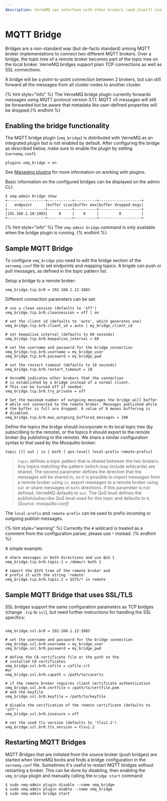 ```yaml
---
description: VerneMQ can interface with other brokers (and itself) via MQTT bridges.
---
```


# MQTT Bridge

Bridges are a non-standard way (but de-facto standard) among MQTT broker implementations to connect two different MQTT brokers. Over a bridge, the topic tree of a remote broker becomes part of the topic tree on the local broker. VerneMQ bridges support plain TCP connections as well as SSL connections.

A bridge will be a point-to-point connection between 2 brokers, but can still forward all the messages from all cluster nodes to another cluster.

{% hint style="info" %} The VerneMQ bridge plugin currently forwards messages using MQTT protocol version 3.1.1. MQTT v5 messages will still be forwarded but be aware that metadata like user-defined properties will be dropped.{% endhint %}



## Enabling the bridge functionality

The MQTT bridge plugin (`vmq_bridge`) is distributed with VerneMQ as an integrated plugin but is not enabled by default. After configuring the bridge as described below, make sure to enable the plugin by setting (`vernemq.conf`):

```text
plugins.vmq_bridge = on
```

See [Managing plugins](plugins.md) for more information on working with plugins.

Basic information on the configured bridges can be displayed on the admin CLI:

```text
$ vmq-admin bridge show
+-----------------+-----------+----------+-------------------+
|   endpoint      |buffer size|buffer max|buffer dropped msgs|
+-----------------+-----------+----------+-------------------+
|192.168.1.10:1883|     0     |    0     |         0         |
+-----------------+-----------+----------+-------------------+
```
{% hint style="info" %}
The `vmq-admin bridge` command is only available when the bridge plugin is running.
{% endhint %}

## Sample MQTT Bridge

To configure `vmq_bridge` you need to edit the bridge section of the `vernemq.conf` file to set endpoints and
mapping topics. A brigde can push or pull messages, as defined in the topic pattern list.

Setup a bridge to a remote broker:

```text
vmq_bridge.tcp.br0 = 192.168.1.12:1883
```

Different connection parameters can be set:

```text
# use a clean session (defaults to 'off')
vmq_bridge.tcp.br0.cleansession = off | on

# set the client id (defaults to 'auto', which generates one)
vmq_bridge.tcp.br0.client_id = auto | my_bridge_client_id

# set keepalive interval (defaults to 60 seconds)
vmq_bridge.tcp.br0.keepalive_interval = 60

# set the username and password for the bridge connection
vmq_bridge.tcp.br0.username = my_bridge_user
vmq_bridge.tcp.br0.password = my_bridge_pwd

# set the restart timeout (defaults to 10 seconds)
vmq_bridge.tcp.br0.restart_timeout = 10

# VerneMQ indicates other brokers that the connection
# is established by a bridge instead of a normal client.
# This can be turned off if needed:
vmq_bridge.tcp.br0.try_private = off

# Set the maximum number of outgoing messages the bridge will buffer
# while not connected to the remote broker. Messages published while
# the buffer is full are dropped. A value of 0 means buffering is
# disabled.
vmq_bridge.tcp.br0.max_outgoing_buffered_messages = 100
```

Define the topics the bridge should incorporate in its local topic tree \(by subscribing to the remote\), or the topics it should export to the remote broker \(by publishing to the remote\). We share a similar configuration syntax to that used by the Mosquitto broker:

```text
topic [[[ out | in | both ] qos-level] local-prefix remote-prefix]
```

> `topic` defines a topic pattern that is shared between the two brokers. Any topics matching the pattern \(which may include wildcards\) are shared. The second parameter defines the direction that the messages will be shared in, so it is possible to import messages from a remote broker using `in`, export messages to a remote broker using `out` or share messages in `both` directions. If this parameter is not defined, VerneMQ defaults to `out`. The QoS level defines the publish/subscribe QoS level used for this topic and defaults to `0`. _\(Source: mosquitto.conf\)_

The `local-prefix` and `remote-prefix` can be used to prefix incoming or outgoing publish messages.

{% hint style="warning" %}
Currently the `#` wildcard is treated as a comment from the configuration parser, please use `*` instead.
{% endhint %}

A simple example:

```text
# share messages in both directions and use QoS 1
vmq_bridge.tcp.br0.topic.1 = /demo/+ both 1

# import the $SYS tree of the remote broker and
# prefix it with the string 'remote'
vmq_bridge.tcp.br0.topic.2 = $SYS/* in remote
```

## Sample MQTT Bridge that uses SSL/TLS

SSL bridges support the same configuration parameters as TCP bridges (change `.tcp` to `ssl`), but need further instructions for handling the SSL specifics:

```text

vmq_bridge.ssl.br0 = 192.168.1.12:1883

# set the username and password for the bridge connection
vmq_bridge.ssl.br0.username = my_bridge_user
vmq_bridge.ssl.br0.password = my_bridge_pwd

# define the CA certificate file or the path to the
# installed CA certificates
vmq_bridge.ssl.br0.cafile = cafile.crt
#or
vmq_bridge.ssl.br0.capath = /path/to/cacerts

# if the remote broker requires client certificate authentication
vmq_bridge.ssl.br0.certfile = /path/to/certfile.pem
# and the keyfile
vmq_bridge.ssl.br0.keyfile = /path/to/keyfile

# disable the verification of the remote certificate (defaults to 'off')
vmq_bridge.ssl.br0.insecure = off

# set the used tls version (defaults to 'tlsv1.2')
vmq_bridge.ssl.br0.tls_version = tlsv1.2
```

## Restarting MQTT Bridges

MQTT Bridges that are initiated from the source broker (push bridges) are started when VerneMQ boots and finds a bridge configuration in the `vernemq.conf` file.
Sometimes it's useful to restart MQTT bridges without restarting a broker. This can be done by disabling, then enabling the `vmq_bridge` plugin and manually calling the `bridge start` command:

```text
$ sudo vmq-admin plugin disable --name vmq_bridge
$ sudo vmq-admin plugin enable --name vmq_bridge
$ sudo vmq-admin bridge start
```
